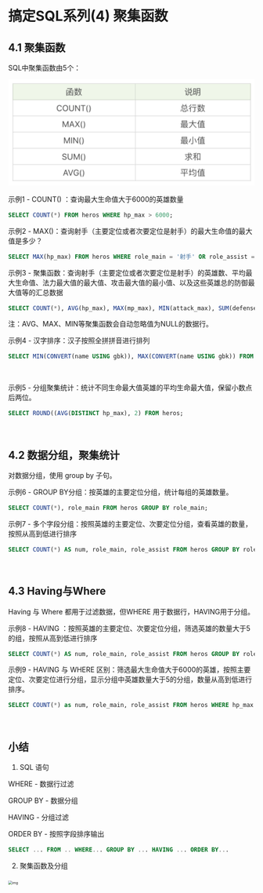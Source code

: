 # 搞定SQL系列(4) 聚集函数

## 4.1 聚集函数

SQL中聚集函数由5个：

<img src="images/image-20200927150049618.png" alt="image-20200927150049618" style="zoom:50%;" />

</br>

示例1 - COUNT() ：查询最大生命值大于6000的英雄数量

```sql
SELECT COUNT(*) FROM heros WHERE hp_max > 6000;
```

示例2 - MAX()：查询射手（主要定位或者次要定位是射手）的最大生命值的最大值是多少？

```sql
SELECT MAX(hp_max) FROM heros WHERE role_main = '射手' OR role_assist = '射手';
```

示例3 - 聚集函数：查询射手（主要定位或者次要定位是射手）的英雄数、平均最大生命值、法力最大值的最大值、攻击最大值的最小值、以及这些英雄总的防御最大值等的汇总数据

```sql
SELECT COUNT(*), AVG(hp_max), MAX(mp_max), MIN(attack_max), SUM(defense_max) FROM heros WHERE role_main = '射手' OR role_assist = '射手';
```

注：AVG、MAX、MIN等聚集函数会自动忽略值为NULL的数据行。



示例4 - 汉字排序：汉子按照全拼拼音进行排列

```sql
SELECT MIN(CONVERT(name USING gbk)), MAX(CONVERT(name USING gbk)) FROM heros;
```

</br>

示例5 - 分组聚集统计：统计不同生命最大值英雄的平均生命最大值，保留小数点后两位。

```sql
SELECT ROUND((AVG(DISTINCT hp_max), 2) FROM heros;
```

</br>

## 4.2 数据分组，聚集统计

对数据分组，使用 group by 子句。

示例6 - GROUP BY分组：按英雄的主要定位分组，统计每组的英雄数量。

```sql
SELECT COUNT(*), role_main FROM heros GROUP BY role_main;
```

示例7 - 多个字段分组：按照英雄的主要定位、次要定位分组，查看英雄的数量，按照从高到低进行排序

```sql
SELECT COUNT(*) AS num, role_main, role_assist FROM heros GROUP BY role_main, role_assist ORDER BY num DESC;
```

</br>

## 4.3 Having与Where

Having 与 Where 都用于过滤数据，但WHERE 用于数据行，HAVING用于分组。

示例8 - HAVING ：按照英雄的主要定位、次要定位分组，筛选英雄的数量大于5的组，按照从高到低进行排序

```sql
SELECT COUNT(*) AS num, role_main, role_assist FROM heros GROUP BY role_main, role_assist HAVING num > 5 ORDER BY num DESC;
```

示例9 - HAVING 与 WHERE 区别：筛选最大生命值大于6000的英雄，按照主要定位、次要定位进行分组，显示分组中英雄数量大于5的分组，数量从高到低进行排序。

```sql
SELECT COUNT(*) as num, role_main, role_assist FROM heros WHERE hp_max > 6000 GROUP BY role_main, role_assist HAVING num > 5 ORDER BY num DESC;
```

</br>

## 小结

1. SQL 语句

WHERE - 数据行过滤

GROUP BY - 数据分组

HAVING - 分组过滤

ORDER BY - 按照字段排序输出

```sql
SELECT ... FROM .. WHERE... GROUP BY ... HAVING ... ORDER BY... 
```

2. 聚集函数及分组

<img src="https://static001.geekbang.org/resource/image/3a/de/3aa2b0626f5cfc64b4a7175de938d1de.png" alt="img" style="zoom:50%;" />













